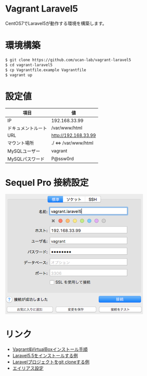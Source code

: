 # Vagrant Laravel5

CentOS7でLaravel5が動作する環境を構築します。

# 環境構築

```
$ git clone https://github.com/ucan-lab/vagrant-laravel5
$ cd vagrant-laravel5
$ cp Vagrantfile.example Vagrantfile
$ vagrant up
```

# 設定値

項目 | 値
--- | ---
IP | 192.168.33.99
ドキュメントルート | /var/www/html
URL | http://192.168.33.99
マウント場所 | ./ <=> /var/www/html
MySQLユーザー | vagrant
MySQLパスワード | P@ssw0rd

# Sequel Pro 接続設定

![Sequel Pro](sequelpro.png)

# リンク

- [Vagrant&VirtualBoxインストール手順](https://github.com/ucan-lab/vagrant-laravel5/wiki/mac-vagrant-virtualbox-install)
- [Laravel5.5をインストールする例](https://github.com/ucan-lab/vagrant-laravel5/wiki/laravel5.5-install-example)
- [Laravelプロジェクトをgit cloneする例](https://github.com/ucan-lab/vagrant-laravel5/wiki/laravel-project-git-clone-example)
- [エイリアス設定](https://github.com/ucan-lab/vagrant-laravel5/blob/master/provision/project/.bash_aliases)
